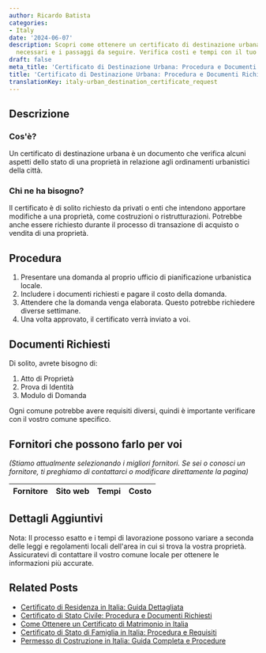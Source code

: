 ```yaml
---
author: Ricardo Batista
categories:
- Italy
date: '2024-06-07'
description: Scopri come ottenere un certificato di destinazione urbana, i documenti
  necessari e i passaggi da seguire. Verifica costi e tempi con il tuo comune locale.
draft: false
meta_title: 'Certificato di Destinazione Urbana: Procedura e Documenti Richiesti'
title: 'Certificato di Destinazione Urbana: Procedura e Documenti Richiesti'
translationKey: italy-urban_destination_certificate_request
---
```



## Descrizione
### Cos'è?

Un certificato di destinazione urbana è un documento che verifica alcuni aspetti dello stato di una proprietà in relazione agli ordinamenti urbanistici della città.

### Chi ne ha bisogno?

Il certificato è di solito richiesto da privati o enti che intendono apportare modifiche a una proprietà, come costruzioni o ristrutturazioni. Potrebbe anche essere richiesto durante il processo di transazione di acquisto o vendita di una proprietà.

## Procedura

1. Presentare una domanda al proprio ufficio di pianificazione urbanistica locale.
2. Includere i documenti richiesti e pagare il costo della domanda.
3. Attendere che la domanda venga elaborata. Questo potrebbe richiedere diverse settimane.
4. Una volta approvato, il certificato verrà inviato a voi.

## Documenti Richiesti

Di solito, avrete bisogno di:

1. Atto di Proprietà
2. Prova di Identità
3. Modulo di Domanda

Ogni comune potrebbe avere requisiti diversi, quindi è importante verificare con il vostro comune specifico.

## Fornitori che possono farlo per voi

_(Stiamo attualmente selezionando i migliori fornitori. Se sei o conosci un fornitore, ti preghiamo di contattarci o modificare direttamente la pagina)_

| Fornitore       |     Sito web    |     Tempi        |       Costo      |
| :-------------: | :-------------: |  :-------------: | :-------------: |

## Dettagli Aggiuntivi
Nota: Il processo esatto e i tempi di lavorazione possono variare a seconda delle leggi e regolamenti locali dell'area in cui si trova la vostra proprietà. Assicuratevi di contattare il vostro comune locale per ottenere le informazioni più accurate.
## Related Posts

- [Certificato di Residenza in Italia: Guida Dettagliata](https://tramitit.com/it/guides/italy/richiesta_certificato_di_residenza/)
- [Certificato di Stato Civile: Procedura e Documenti Richiesti](https://tramitit.com/it/guides/italy/certificato_di_stato_civile/)
- [Come Ottenere un Certificato di Matrimonio in Italia](https://tramitit.com/it/guides/italy/richiesta_certificato_di_matrimonio/)
- [Certificato di Stato di Famiglia in Italia: Procedura e Requisiti](https://tramitit.com/it/guides/italy/richiesta_certificato_di_stato_di_famiglia/)
- [Permesso di Costruzione in Italia: Guida Completa e Procedure](https://tramitit.com/it/guides/italy/richiesta_permesso_di_costruire/)